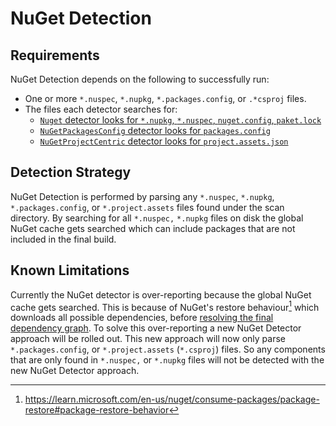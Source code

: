 # NuGet Detection

## Requirements

NuGet Detection depends on the following to successfully run: 

- One or more `*.nuspec`, `*.nupkg`, `*.packages.config`, or `.*csproj` files.
- The files each detector searches for:  
    - [`Nuget` detector looks for `*.nupkg`, `*.nuspec`, `nuget.config`, `paket.lock`][1]
    - [`NuGetPackagesConfig` detector looks for `packages.config`][2]
    - [`NuGetProjectCentric` detector looks for `project.assets.json`][3]

[1]: https://github.com/microsoft/component-detection/blob/13f3e9f32c94bf6189fbd0bfbdf2e68cc60fccd9/src/Microsoft.ComponentDetection.Detectors/nuget/NuGetComponentDetector.cs#L40
[2]: https://github.com/microsoft/component-detection/blob/13f3e9f32c94bf6189fbd0bfbdf2e68cc60fccd9/src/Microsoft.ComponentDetection.Detectors/nuget/NuGetPackagesConfigDetector.cs#L25
[3]: https://github.com/microsoft/component-detection/blob/13f3e9f32c94bf6189fbd0bfbdf2e68cc60fccd9/src/Microsoft.ComponentDetection.Detectors/nuget/NuGetProjectModelProjectCentricComponentDetector.cs#L205

## Detection Strategy 

NuGet Detection is performed by parsing any `*.nuspec`, `*.nupkg`, `*.packages.config`, or `*.project.assets` files found under the scan directory. By searching for all `*.nuspec,` `*.nupkg` files on disk the global NuGet cache gets searched which can include packages that are not included in the final build.

## Known Limitations

Currently the NuGet detector is over-reporting because the global NuGet cache gets searched. This is because of NuGet's restore behaviour[^1] which downloads all possible dependencies, before [resolving the final dependency graph][4]. To solve this over-reporting a new NuGet Detector approach will be rolled out. This new approach will now only parse `*.packages.config`, or `*.project.assets` (`*.csproj`) files. So any components that are only found in `*.nuspec,` or `*.nupkg` files will not be detected with the new NuGet Detector approach.

[4]: https://learn.microsoft.com/en-us/nuget/concepts/dependency-resolution
[^1]: https://learn.microsoft.com/en-us/nuget/consume-packages/package-restore#package-restore-behavior
